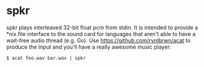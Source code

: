 # spkr

spkr plays interleaved 32-bit float pcm from stdin. It is intended to
provide a *nix file interface to the sound card for languages that
aren't able to have a wait-free audio thread (e.g. Go). Use
https://github.com/rynlbrwn/acat to produce the input and you'll have
a really awesome music player:

```
$ acat foo.wav bar.wav | spkr
```
